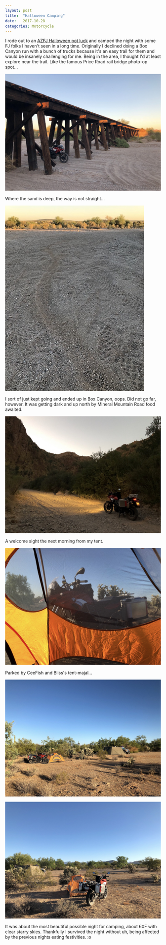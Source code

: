 ```yaml
---
layout: post
title:  "Halloween Camping"
date:   2017-10-28
categories: Motorcycle
---
```


I rode out to an [AZFJ Halloween pot luck](http://azfj.org/index.php?name=Forums&file=viewtopic&t=12586) and camped the night with some FJ folks I haven't seen in a long time. Originally I declined doing a Box Canyon run with a bunch of trucks because it's an easy trail for them and would be insanely challenging for me. Being in the area, I thought I'd at least explore near the trail. Like the famous Price Road rail bridge photo-op spot...

![](/assets/img/2017-10-28-halloween-camp/IMG_0321.jpeg)

Where the sand is deep, the way is not straight...

![](/assets/img/2017-10-28-halloween-camp/IMG_0318.jpeg)

I sort of just kept going and ended up in Box Canyon, oops. Did not go far, however. It was getting dark and up north by Mineral Mountain Road food awaited.

![](/assets/img/2017-10-28-halloween-camp/IMG_0325.jpeg)

A welcome sight the next morning from my tent.

![](/assets/img/2017-10-28-halloween-camp/IMG_0333.jpeg)

Parked by CeeFish and Bliss's tent-majal...

![](/assets/img/2017-10-28-halloween-camp/IMG_0334.jpeg)

![](/assets/img/2017-10-28-halloween-camp/IMG_0336.jpeg)

It was about the most beautiful possible night for camping, about 60F with clear starry skies. Thankfully I survived the night without uh, being affected by the previous nights eating festivities. :o